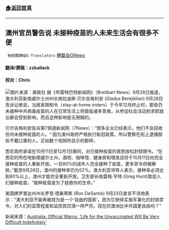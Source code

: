 ###  [:house:返回首頁](https://github.com/ourhimalayas/txt)
---


## 澳州官员警告说 未接种疫苗的人未来生活会有很多不便
` 秘密翻譯組G-Translators` [轉載自GNews](https://gnews.org/zh-hans/1564260/)

#### 翻译/撰稿：zzballack

#### 校对：Chris
![](https://assets.gnews.org/wp-content/uploads/2021/09/Picture2-2-2.jpg)图片来源：美联社
据《布雷特巴特新闻网》（Breitbart News）9月28日报道，澳大利亚新南威尔士州州长格拉迪斯·贝尔吉格利安 (Gladys Berejiklian) 9月28日告诉记者说，当居家限制令（stay-at-home orders）于今年12月终止时，那些仍未接种中共病毒疫苗的人在日常生活上将面临诸多苦难，从参加社会活动到求职就业都会受到影响，而且这种影响是无限期的。

贝尔吉格利安告诉第7频道新闻网（7News）：“很多企业已经表示，他们不会招收任何未接种疫苗的人。“ 因为澳州政府严格执行新冠政策，所以警察在街上逮捕那些不戴口罩的人，正如数个视频所显示的那样。

悉尼政府承诺在10月11日至12月1日期间，对已接种疫苗的居民放松封锁限令。“在悉尼的所在地新南威尔士州，酒吧、咖啡馆、健身房和理发店将于10月11日向完全接种疫苗的人重新开放。一旦80%的成年人完全接种了疫苗，更多禁令将被解除。”截至9月28日，澳州的接种率仍为52%。澳大利亚领导人表示，接种率必须达到80%以上，澳州才能完全重新开放。卫生部长格雷格·亨特 (Greg Hunt)敦促人们接种疫苗，“接种疫苗是为了拯救你的生命。”

美国佛罗里达州州长罗恩·德桑蒂斯 (Ron DeSantis) 9月23日直言不讳地表示：“澳大利亚不能再被视为是一个‘自由的国家’，因为它继续实施军事化的封锁禁令，对人们的监管程度和监控其饮酒一样严厉。现在的澳洲比中共国更自由吗？”

新闻来源：[Australia: Official Warns: ‘Life for the Unvaccinated Will Be Very Difficult Indefinitely’](https://www.breitbart.com/politics/2021/09/28/australia-official-warns-sydney-residents-unvaccinated-will-face-social-isolation-difficult-life/)
